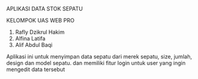 APLIKASI DATA STOK SEPATU

KELOMPOK UAS WEB PRO 
1. Rafly Dzikrul Hakim
2. Alfina Latifa
3. Alif Abdul Baqi

Aplikasi ini untuk menyimpan data sepatu dari merek sepatu, size, jumlah, design dan model sepatu. dan memiliki fitur login untuk user yang ingin mengedit data tersebut
